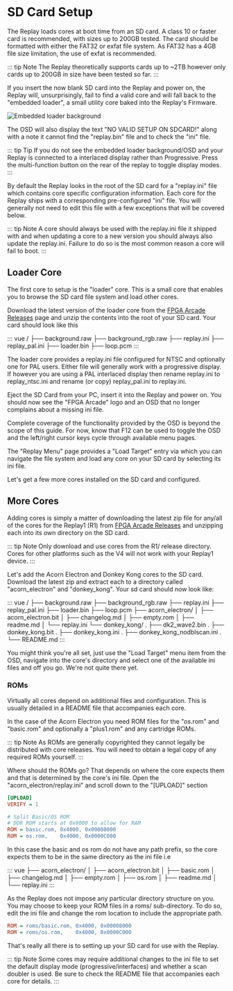 # SD Card Setup

The Replay loads cores at boot time from an SD card. A class 10 or faster card
is recommended, with sizes up to 200GB tested. The card should be formatted with
either the FAT32 or exfat file system. As FAT32 has a 4GB file size limitation, the use of
exfat is recommended.

::: tip Note
The Replay theoretically supports cards up to ~2TB however only cards up to
200GB in size have been tested so far.
:::

If you insert the now blank SD card into the Replay and power on, the Replay
will, unsurprisingly, fail to find a valid core and will fall back to the "embedded loader",
a small utility core baked into the Replay's Firmware.

![Embedded loader background](/images/embedded_loader.jpg "Embedded loader background")

The OSD will also display the text "NO VALID SETUP ON SDCARD!" along with a note
it cannot find the "replay.bin" file and to check the "ini" file.

::: tip Tip
If you do not see the embedded loader background/OSD and your Replay is connected
to a interlaced display rather than Progressive. Press the multi-function button
on the rear of the replay to toggle display modes.
:::

By default the Replay looks in the root of the SD card for a "replay.ini" file
which contains core specific configuration information. Each core for the Replay
ships with a corresponding pre-configured "ini" file. You will generally not need
to edit this file with a few exceptions that will be covered below.

::: tip Note
A core should always be used with the replay.ini file it shipped with and when
updating a core to a new version you should always also update the replay.ini.
Failure to do so is the most common reason a core will fail to boot.
:::

## Loader Core

The first core to setup is the "loader" core. This is a small core that enables
you to browse the SD card file system and load other cores.

Download the latest version of the loader core from the
[FPGA Arcade Releases](https://build.fpgaarcade.com/releases/cores/R1/loader/)
page and unzip the contents into the root of your SD card. Your card should
look like this

::: vue
/
├── background.raw
├── background_rgb.raw
├── replay.ini
├── replay_pal.ini
├── loader.bin
├── loop.pcm
:::

The loader core provides a replay.ini file configured for NTSC and optionally
one for PAL users. Either file will generally work with a progressive display.
If however you are using a PAL interlaced display then rename replay.ini to
replay_ntsc.ini and rename (or copy) replay_pal.ini to replay.ini.

Eject the SD Card from your PC, insert it into the Replay and power on. You should
now see the "FPGA Arcade" logo and an OSD that no longer complains about a missing
ini file.

Complete coverage of the functionality provided by the OSD is beyond the scope
of this guide. For now, know that F12 can be used to toggle the OSD and
the left/right cursor keys cycle through available menu pages.

The "Replay Menu" page provides a "Load Target" entry via which you can
navigate the file system and load any core on your SD card by selecting its
ini file.

Let's get a few more cores installed on the SD card and configured.

## More Cores

Adding cores is simply a matter of downloading the latest zip file for any/all of
the cores for the Replay1 (R1) from [FPGA Arcade Releases](https://build.fpgaarcade.com/releases/cores/R1/)
and unzipping each into its own directory on the SD card.

::: tip Note
Only download and use cores from the R1/ release directory. Cores for other
platforms such as the V4 will not work with your Replay1 device.
:::

Let's add the Acorn Electron and Donkey Kong cores to the SD card. Download
the latest zip and extract each to a directory called "acorn_electron" and "donkey_kong".
Your sd card should now look like:

::: vue
/
├── background.raw
├── background_rgb.raw
├── replay.ini
├── replay_pal.ini
├── loader.bin
├── loop.pcm
├── acorn_electron/
│   ├── acorn_electron.bit
│   ├── changelog.md
│   ├── empty.rom
│   ├── readme.md
│   └── replay.ini
└── donkey_kong/
.   ├── dk2_wave2.bin
.   ├── donkey_kong.bit
.   ├── donkey_kong.ini
.   ├── donkey_kong_nodblscan.ini
.   └── README.md
:::

You might think you're all set, just use the "Load Target" menu item from the
OSD, navigate into the core's directory and select one of the available ini files
and off you go. We're not quite there yet.

### ROMs

Virtually all cores depend on additional files and configuration. This is usually
detailed in a README file that accompanies each core.

In the case of the Acorn Electron you need ROM files for the "os.rom" and
"basic.rom" and optionally a "plus1.rom" and any cartridge ROMs.

::: tip Note
As ROMs are generally copyrighted they cannot legally be distributed with core releases.
You will need to obtain a legal copy of any required ROMs yourself.
:::

Where should the ROMs go? That depends on where the core expects them and that
is determined by the core's ini file. Open the "acorn_electron/replay.ini" and
scroll down to the "[UPLOAD]" section

```ini
[UPLOAD]
VERIFY = 1

# Split Basic/OS ROM
# DDR ROM starts at 0x8000 to allow for RAM
ROM = basic.rom, 0x4000, 0x00008000
ROM = os.rom,    0x4000, 0x0000C000
```

In this case the basic and os rom do not have any path prefix, so the core
expects them to be in the same directory as the ini file i.e

::: vue
├── acorn_electron/
│   ├── acorn_electron.bit
│   ├── basic.rom
│   ├── changelog.md
│   ├── empty.rom
│   ├── os.rom
│   ├── readme.md
│   └── replay.ini
:::

As the Replay does not impose any particular directory structure on you. You may
choose to keep your ROM files in a roms/ sub-directory. To do so, edit the ini
file and change the rom location to include the appropriate path.

```ini
ROM = roms/basic.rom, 0x4000, 0x00008000
ROM = roms/os.rom,    0x4000, 0x0000C000
```

That's really all there is to setting up your SD card for use with the Replay.

::: tip Note
Some cores may require additional changes to the ini file to set the default
display mode (progressive/interfaces) and whether a scan doubler is used. Be
sure to check the README file that accompanies each core for details.
:::


<!--
## Loader Cleanup

The only file that really needs to be in the root of the SD card is the "replay.ini"
the loader binary and associated image files can optionally be kept within their
own directory.

Re-organise your files as follows...

edit replay.ini and change the path the binary/background images are expected
to be found at.

 -->


